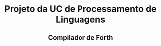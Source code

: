 <h1 align="center">Projeto da UC de Processamento de Linguagens</h1>
<h2 align="center">Compilador de Forth</h2>

